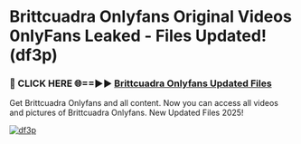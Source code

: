 # Brittcuadra Onlyfans Original Videos 0nlyFans Leaked - Files Updated! (df3p)

<h3>🔴 CLICK HERE 🌐==►► <a href="https://tinyurl.com/ehrbuxhb" rel="nofollow">Brittcuadra Onlyfans Updated Files</a></h3>

Get Brittcuadra Onlyfans and all content. Now you can access all videos and pictures of Brittcuadra Onlyfans. New Updated Files 2025!

[![df3p](https://i.imgur.com/lVYEuWS.gif)](https://tinyurl.com/ehrbuxhb)
